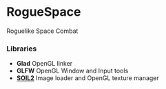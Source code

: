 # RogueSpace
Roguelike Space Combat

### Libraries
* **Glad**
OpenGL linker
* **GLFW**
OpenGL Window and Input tools
* **[SOIL2](https://github.com/SpartanJ/SOIL2)**
Image loader and OpenGL texture manager
